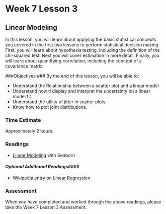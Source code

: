 # Week 7 Lesson 3 #
## Linear Modeling ##

In this lesson, you will learn about applying the basic statistical concepts you covered in the first two lessons to perform statistical decision making. First, you will learn about hypothesis testing, including the definition of the chi-squared test. Next you will cover estimation in more detail. Finally, you will learn about quantifying correlation, including the concept of a covariance matrix.

###Objectives ###
By the end of this lesson, you will be able to:

- Understand the Relationship between a scatter plot and a linear model
- Understand how ti display and interpret the uncertainty on a linear model fit
- Understand the utility of jitter in scatter plots.
- Know how to plot joint distributions.

### Time Estimate ###

Approximately 2 hours.

### Readings ####

- [Linear Modeling](http://web.stanford.edu/~mwaskom/software/seaborn/tutorial/regression.html) with Seaborn

#### *Optional Additional Readings*####

- Wikipedia entry on [Linear Regression](https://en.wikipedia.org/wiki/Linear_regression)

### Assessment ###

When you have completed and worked through the above readings, please take the Week 7 Lesson 3 Assessment.
